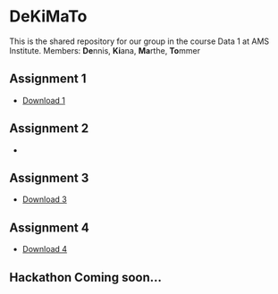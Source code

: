 # DeKiMaTo
This is the shared repository for our group in the course Data 1 at AMS Institute.
Members: **De**nnis, **Ki**ana, **Ma**rthe, **To**mmer

## Assignment 1
- [Download 1]()

## Assignment 2
- <img src="C:\Users\Dennis\Desktop\Data1\Week2\lab-01\Images\Image1" title=""/>

## Assignment 3
- [Download 3]()

## Assignment 4
- [Download 4]()

## Hackathon Coming soon...
